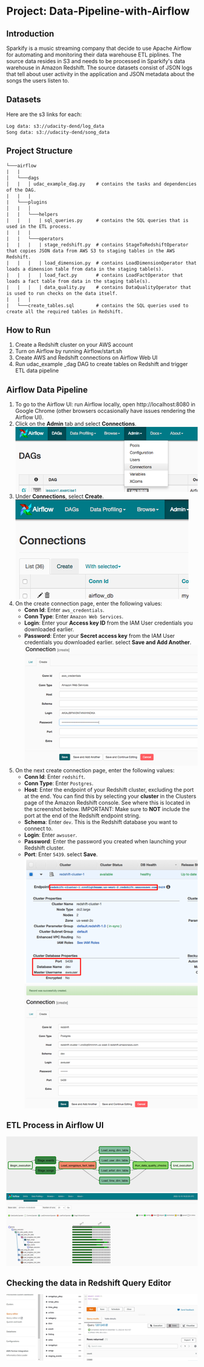 # Project: Data-Pipeline-with-Airflow
## Introduction
Sparkify is a music streaming company that decide to use Apache Airflow for automating and monitoring their data warehouse ETL piplines. The source data resides in S3 and needs to be processed in Sparkify's data warehouse in Amazon Redshift. The source datasets consist of JSON logs that tell about user activity in the application and JSON metadata about the songs the users listen to.
## Datasets
Here are the s3 links for each:
```
Log data: s3://udacity-dend/log_data
Song data: s3://udacity-dend/song_data
```
## Project Structure
```
└───airflow                      
|   |               
│   └───dags                     
│   |   │ udac_example_dag.py    # contains the tasks and dependencies of the DAG. 
|   |   |
|   └───plugins
│   |   │  
|   |   └───helpers
|   |   |   | sql_queries.py     # contains the SQL queries that is used in the ETL process.
|   |   |
|   |   └───operators
|   |   |   | stage_redshift.py  # contains StageToRedshiftOperator that copies JSON data from AWS S3 to staging tables in the AWS Redshift. 
|   |   |   | load_dimension.py  # contains LoadDimensionOperator that loads a dimension table from data in the staging table(s).
|   |   |   | load_fact.py       # contains LoadFactOperator that loads a fact table from data in the staging table(s).
|   |   |   | data_quality.py    # contains DataQualityOperator that is used to run checks on the data itself.
|   |   |
|   └───create_tables.sql        # contains the SQL queries used to create all the required tables in Redshift.
```
## How to Run
1. Create a Redshift cluster on your AWS account
2. Turn on Airflow by running Airflow/start.sh
3. Create AWS and Redshift connections on Airflow Web UI
4. Run udac_example _dag DAG to create tables on Redshift and trigger ETL data pipeline
## Airflow Data Pipeline
1. To go to the Airflow UI: run Airflow locally, open http://localhost:8080 in Google Chrome (other browsers occasionally have issues rendering the Airflow UI).
2. Click on the **Admin** tab and select **Connections**.
![image](https://github.com/cc59chong/Data-Pipeline-Airflow/blob/main/images/admin-connections.png)<br>
3. Under **Connections**, select **Create**.<br>
![image](https://github.com/cc59chong/Data-Pipeline-Airflow/blob/main/images/create-connection.png)<br>
4. On the create connection page, enter the following values:
   * **Conn Id**: Enter ```aws_credentials```.
   * **Conn Type**: Enter ```Amazon Web Services```.
   * **Login**: Enter your **Access key ID** from the IAM User credentials you downloaded earlier.
   * **Password**: Enter your **Secret access key** from the IAM User credentials you downloaded earlier.
select **Save and Add Another**.
![image](https://github.com/cc59chong/Data-Pipeline-Airflow/blob/main/images/connection-aws-credentials.png)<br>
5. On the next create connection page, enter the following values:
   * **Conn Id**: Enter ```redshift```.
   * **Conn Type**: Enter ```Postgres```.
   * **Host**: Enter the endpoint of your Redshift cluster, excluding the port at the end. You can find this by selecting your **cluster** in the Clusters page of the Amazon Redshift console. See where this is located in the screenshot below. IMPORTANT: Make sure to **NOT** include the port at the end of the Redshift endpoint string.
   * **Schema**: Enter ```dev```. This is the Redshift database you want to connect to.
   * **Login**: Enter ```awsuser```.
   * **Password**: Enter the password you created when launching your Redshift cluster.
   * **Port**: Enter ```5439```.
select **Save**.
![image](https://github.com/cc59chong/Data-Pipeline-Airflow/blob/main/images/cluster-details.png)<br>
![image](https://github.com/cc59chong/Data-Pipeline-Airflow/blob/main/images/connection-redshift.png)<br>
## ETL Process in Airflow UI
![image](https://github.com/cc59chong/Data-Pipeline-Airflow/blob/main/images/Working%20DAG%20with%20correct%20task%20dependencies.png)<br>
![image](https://github.com/cc59chong/Data-Pipeline-Airflow/blob/main/images/airflow-pipelines.JPG)<br>
## Checking the data in Redshift Query Editor
![image](https://github.com/cc59chong/Data-Pipeline-Airflow/blob/main/images/Redshift_query_editor.JPG)
